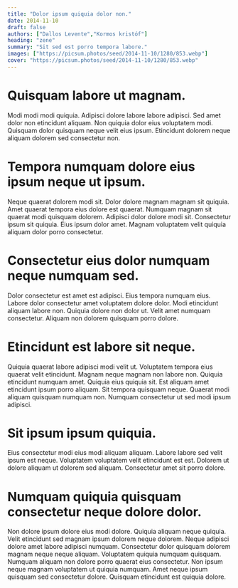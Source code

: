 ```yaml
---
title: "Dolor ipsum quiquia dolor non."
date: 2014-11-10
draft: false 
authors: ["Dallos Levente","Kormos kristóf"]
heading: "zene"
summary: "Sit sed est porro tempora labore."
images: ["https://picsum.photos/seed/2014-11-10/1280/853.webp"]
cover: "https://picsum.photos/seed/2014-11-10/1280/853.webp"
---
```

# Quisquam labore ut magnam.        
Modi modi modi quiquia. Adipisci dolore labore labore adipisci. Sed amet dolor non etincidunt aliquam. Non quiquia dolor eius voluptatem modi. Quisquam dolor quisquam neque velit eius ipsum. Etincidunt dolorem neque aliquam dolorem sed consectetur non.

# Tempora numquam dolore eius ipsum neque ut ipsum.        
Neque quaerat dolorem modi sit. Dolor dolore magnam magnam sit quiquia. Amet quaerat tempora eius dolore est quaerat. Numquam magnam sit quaerat modi quisquam dolorem. Adipisci dolor dolore modi sit. Consectetur ipsum sit quiquia. Eius ipsum dolor amet. Magnam voluptatem velit quiquia aliquam dolor porro consectetur.

# Consectetur eius dolor numquam neque numquam sed.        
Dolor consectetur est amet est adipisci. Eius tempora numquam eius. Labore dolor consectetur amet voluptatem dolore dolor. Modi etincidunt aliquam labore non. Quiquia dolore non dolor ut. Velit amet numquam consectetur. Aliquam non dolorem quisquam porro dolore.

# Etincidunt est labore sit neque.        
Quiquia quaerat labore adipisci modi velit ut. Voluptatem tempora eius quaerat velit etincidunt. Magnam neque magnam non labore non. Quiquia etincidunt numquam amet. Quiquia eius quiquia sit. Est aliquam amet etincidunt ipsum porro aliquam. Sit tempora quisquam neque. Quaerat modi aliquam quisquam numquam non. Numquam consectetur ut sed modi ipsum adipisci.

# Sit ipsum ipsum quiquia.        
Eius consectetur modi eius modi aliquam aliquam. Labore labore sed velit ipsum est neque. Voluptatem voluptatem velit etincidunt est est. Dolorem ut dolore aliquam ut dolorem sed aliquam. Consectetur amet sit porro dolore.

# Numquam quiquia quisquam consectetur neque dolore dolor.        
Non dolore ipsum dolore eius modi dolore. Quiquia aliquam neque quiquia. Velit etincidunt sed magnam ipsum dolorem neque dolorem. Neque adipisci dolore amet labore adipisci numquam. Consectetur dolor quisquam dolorem magnam neque neque aliquam. Voluptatem quiquia numquam quisquam. Numquam aliquam non dolore porro quaerat eius consectetur. Non ipsum neque magnam voluptatem ut quiquia numquam. Amet neque ipsum quisquam sed consectetur dolore. Quisquam etincidunt est quiquia dolore.


